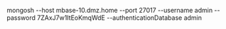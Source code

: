mongosh --host mbase-10.dmz.home --port 27017 --username admin  --password  7ZAxJ7w1ItEoKmqWdE --authenticationDatabase admin
